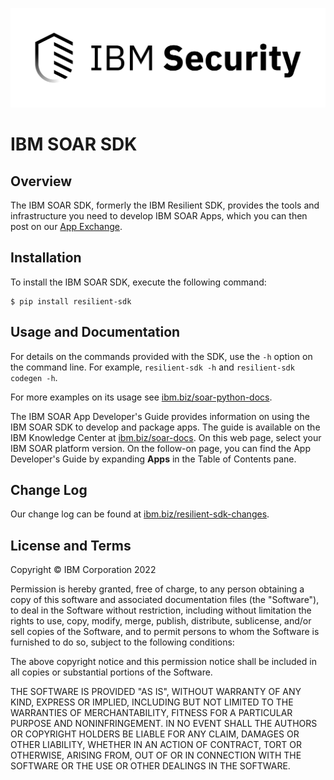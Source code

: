![IBM Security](https://raw.githubusercontent.com/ibmresilient/resilient-python-api/master/resilient-sdk/assets/IBM_Security_lockup_pos_RGB.png)

# IBM SOAR SDK


## Overview

The IBM SOAR SDK, formerly the IBM Resilient SDK, provides the tools and infrastructure you need to develop IBM SOAR Apps, which you can then post on our [App Exchange](https://exchange.xforce.ibmcloud.com/hub/?br=Resilient).

## Installation

To install the IBM SOAR SDK, execute the following command:

```
$ pip install resilient-sdk
```

## Usage and Documentation
For details on the commands provided with the SDK, use the `-h` option on the command line. For example, `resilient-sdk -h` and `resilient-sdk codegen -h`.

For more examples on its usage see [ibm.biz/soar-python-docs](https://ibm.biz/soar-python-docs).

The IBM SOAR App Developer's Guide provides information on using the IBM SOAR SDK to develop and package apps. The guide is available on the IBM Knowledge Center at [ibm.biz/soar-docs](https://ibm.biz/soar-docs). On this web page, select your IBM SOAR platform version. On the follow-on page, you can find the App Developer's Guide by expanding **Apps** in the Table of Contents pane.


## Change Log
Our change log can be found at [ibm.biz/resilient-sdk-changes](https://ibm.biz/resilient-sdk-changes).


## License and Terms

Copyright © IBM Corporation 2022

Permission is hereby granted, free of charge, to any person obtaining a copy
of this software and associated documentation files (the "Software"), to
deal in the Software without restriction, including without limitation the
rights to use, copy, modify, merge, publish, distribute, sublicense, and/or
sell copies of the Software, and to permit persons to whom the Software is
furnished to do so, subject to the following conditions:

The above copyright notice and this permission notice shall be included in
all copies or substantial portions of the Software.

THE SOFTWARE IS PROVIDED "AS IS", WITHOUT WARRANTY OF ANY KIND, EXPRESS OR
IMPLIED, INCLUDING BUT NOT LIMITED TO THE WARRANTIES OF MERCHANTABILITY,
FITNESS FOR A PARTICULAR PURPOSE AND NONINFRINGEMENT. IN NO EVENT SHALL THE
AUTHORS OR COPYRIGHT HOLDERS BE LIABLE FOR ANY CLAIM, DAMAGES OR OTHER
LIABILITY, WHETHER IN AN ACTION OF CONTRACT, TORT OR OTHERWISE, ARISING
FROM, OUT OF OR IN CONNECTION WITH THE SOFTWARE OR THE USE OR OTHER DEALINGS
IN THE SOFTWARE.